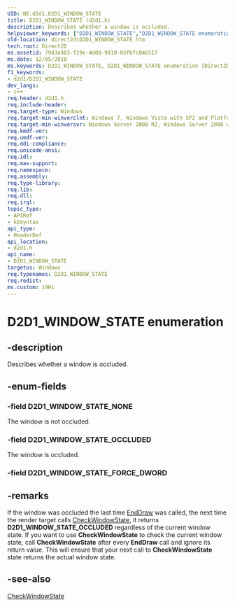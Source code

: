 ```yaml
---
UID: NE:d2d1.D2D1_WINDOW_STATE
title: D2D1_WINDOW_STATE (d2d1.h)
description: Describes whether a window is occluded.helpviewer_keywords: ["D2D1_WINDOW_STATE","D2D1_WINDOW_STATE enumeration [Direct2D]","D2D1_WINDOW_STATE_NONE","D2D1_WINDOW_STATE_OCCLUDED","d2d1/D2D1_WINDOW_STATE","d2d1/D2D1_WINDOW_STATE_NONE","d2d1/D2D1_WINDOW_STATE_OCCLUDED","direct2d.D2D1_WINDOW_STATE"]
old-location: direct2d\D2D1_WINDOW_STATE.htm
tech.root: Direct2D
ms.assetid: 79d3a903-f29e-4d0d-9918-85fbfc846517
ms.date: 12/05/2018
ms.keywords: D2D1_WINDOW_STATE, D2D1_WINDOW_STATE enumeration [Direct2D], D2D1_WINDOW_STATE_NONE, D2D1_WINDOW_STATE_OCCLUDED, d2d1/D2D1_WINDOW_STATE, d2d1/D2D1_WINDOW_STATE_NONE, d2d1/D2D1_WINDOW_STATE_OCCLUDED, direct2d.D2D1_WINDOW_STATE
f1_keywords:
- d2d1/D2D1_WINDOW_STATE
dev_langs:
- c++
req.header: d2d1.h
req.include-header: 
req.target-type: Windows
req.target-min-winverclnt: Windows 7, Windows Vista with SP2 and Platform Update for Windows Vista [desktop apps only]
req.target-min-winversvr: Windows Server 2008 R2, Windows Server 2008 with SP2 and Platform Update for Windows Server 2008 [desktop apps only]
req.kmdf-ver: 
req.umdf-ver: 
req.ddi-compliance: 
req.unicode-ansi: 
req.idl: 
req.max-support: 
req.namespace: 
req.assembly: 
req.type-library: 
req.lib: 
req.dll: 
req.irql: 
topic_type:
- APIRef
- kbSyntax
api_type:
- HeaderDef
api_location:
- d2d1.h
api_name:
- D2D1_WINDOW_STATE
targetos: Windows
req.typenames: D2D1_WINDOW_STATE
req.redist: 
ms.custom: 19H1
---
```


# D2D1_WINDOW_STATE enumeration


## -description


Describes whether a window is occluded.


## -enum-fields




### -field D2D1_WINDOW_STATE_NONE

The window is not occluded.


### -field D2D1_WINDOW_STATE_OCCLUDED

The window is occluded.


### -field D2D1_WINDOW_STATE_FORCE_DWORD




## -remarks



If the window was occluded the last time  <a href="https://docs.microsoft.com/windows/desktop/api/d2d1/nf-d2d1-id2d1rendertarget-enddraw">EndDraw</a> was called, the next time the render target calls <a href="https://docs.microsoft.com/windows/desktop/api/d2d1/nf-d2d1-id2d1hwndrendertarget-checkwindowstate">CheckWindowState</a>, it  returns <b>D2D1_WINDOW_STATE_OCCLUDED</b> regardless of the current window state. If you want to use <b>CheckWindowState</b> to check the current window state, call <b>CheckWindowState</b> after every <b>EndDraw</b> call and ignore its return value. This will ensure that your next call to <b>CheckWindowState</b> state  returns the actual window state.




## -see-also




<a href="https://docs.microsoft.com/windows/desktop/api/d2d1/nf-d2d1-id2d1hwndrendertarget-checkwindowstate">CheckWindowState</a>
 

 


